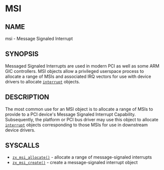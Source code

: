 # MSI

## NAME

msi - Message Signaled Interrupt

## SYNOPSIS

Messaged Signaled Interrupts are used in modern PCI as well as
some ARM GIC controllers. MSI objects allow a privileged userspace
process to allocate a range of MSIs and associated IRQ vectors for
use with device drivers to allocate [`interrupt`] objects.

## DESCRIPTION

The most common use for an MSI object is to allocate a range of MSIs
to provide to a PCI device's Message Signaled Interrupt Capability.
Subsequently, the platform or PCI bus driver may use this object to
allocate [`interrupt`] objects corresponding to those MSIs for use
in downstream device drivers.

## SYSCALLS

 - [`zx_msi_allocate()`] - allocate a range of message-signaled interrupts
 - [`zx_msi_create()`] - create a message-signaled interrupt object

[`interrupt`]: /docs/reference/kernel_objects/interrupts.md
[`zx_msi_allocate()`]: /docs/reference/syscalls/msi_allocate.md
[`zx_msi_create()`]: /docs/reference/syscalls/msi_create.md
